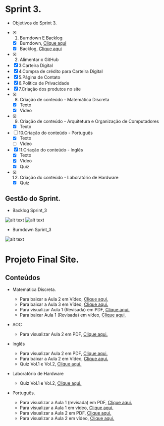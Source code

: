 # Sprint 3.

 * Objetivos do Sprint 3.

- [x] 1. Burndown E Backlog
   - [x] Burndown, [Clique aqui]()
   - [x] Backlog, [Clique aqui]()
- [x] 2. Alimentar o GitHub
- [x] 3.Carteira Digital
- [x] 4.Compra de crédito para Carteira Digital
- [x] 5.Página de Contato
- [x] 6.Politica de Privacidade
- [x] 7.Criação dos produtos no site
- [x] 8. Criação de conteúdo - Matemática Discreta
   * [x] Texto
   * [x] Vídeo
- [x] 9. Criação de conteúdo - Arquitetura e Organização de Computadores
   * [x] Texto
- [ ] 10.Criação do conteúdo - Português
   * [x] Texto
   * [ ] Vídeo
- [x] 11.Criação do conteúdo - Inglês
   * [x] Texto
   * [x] Vídeo
   * [x] Quiz
- [x] 12. Criação do conteúdo - Laboratório de Hardware
   * [x] Quiz

## Gestão do Sprint.

* Backlog Sprint_3

![alt text](https://github.com/HarielThums/ProjetoIntegrador01/blob/main/Burndown%20e%20Backlog/Alunos.png)
![alt text](https://github.com/HarielThums/ProjetoIntegrador01/blob/main/Burndown%20e%20Backlog/Backlog%20Sprint_3.png)

* Burndown Sprint_3

![alt text](https://github.com/HarielThums/ProjetoIntegrador01/blob/main/Burndown%20e%20Backlog/Burndown%20Sprint_3.png)


# Projeto Final Site.

## Conteúdos

* Matemática Discreta.
   * Para baixar a Aula 2 em Vídeo, [Clique aqui.](https://raw.githubusercontent.com/HarielThums/ProjetoIntegrador01/main/Sprint3/Conteudos/Matematica%20Discreta%20Vol.2.rar)
   * Para baixar a Aula 3 em Vídeo, [Clique aqui.](https://raw.githubusercontent.com/HarielThums/ProjetoIntegrador01/main/Sprint3/Conteudos/Matematica%20Discreta%20Vol.3.zip)
   * Para visualizar Aula 1 (Revisada) em PDF, [Clique aqui.](https://github.com/HarielThums/ProjetoIntegrador01/blob/main/Sprint3/Conteudos/Matematica%20Discreta%20Vol.1%20(Atualiza%C3%A7%C3%A3o).pdf)
   * Para baixar Aula 1 (Revisada) em vídeo, [Clique aqui.](https://raw.githubusercontent.com/HarielThums/ProjetoIntegrador01/main/Sprint3/Conteudos/Matematica%20Discreta%20Vol.1%20(Atualiza%C3%A7%C3%A3o).rar)

* AOC
   * Para visualizar Aula 2 em PDF, [Clique aqui.](https://github.com/HarielThums/ProjetoIntegrador01/blob/main/Sprint3/Conteudos/Arquitetura%20e%20Organiza%C3%A7%C3%A3o%20de%20Computadores%20Vol.2.pdf)

* Inglês
   * Para visualizar Aula 2 em PDF, [Clique aqui.](https://github.com/HarielThums/ProjetoIntegrador01/blob/main/Sprint3/Conteudos/Ingl%C3%AAs%20Vol.%202.pdf)
   * Para baixar a Aula 2 em Vídeo, [Clique aqui.](https://raw.githubusercontent.com/HarielThums/ProjetoIntegrador01/main/Sprint3/Conteudos/Ingles%20Vol.2.zip)
   * Quiz Vol.1 e Vol.2, [Clique aqui.](https://docs.google.com/forms/d/e/1FAIpQLSd-szeIz-lH9yHuObgfL_TTKfRp1wEUpoG8XeRL74HrmVx_SQ/viewform?usp=sf_link)

* Laboratório de Hardware
   * Quiz Vol.1 e Vol.2, [Clique aqui.](https://docs.google.com/forms/d/e/1FAIpQLSexo-ZPuRF4cwC7Oh1IyUd8V7yUjzccWpLCC7cpXw5MnJ5sqA/viewform?usp=sf_link)

* Português.
   * Para visualizar a Aula 1 (revisada) em PDF, [Clique aqui.]()
   * Para visualizar a Aula 1  em vídeo, [Clique aqui.]()
   * Para visualizar a Aula 2  em PDF, [Clique aqui.](https://github.com/HarielThums/ProjetoIntegrador01/blob/main/Sprint3/Conteudos/Portugu%C3%AAs%20Vol.%202.pdf)
   * Para visualizar a Aula 2  em vídeo, [Clique aqui.]()